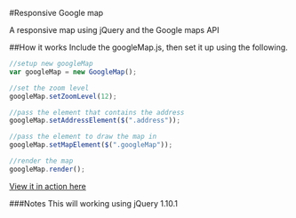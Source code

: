#Responsive Google map

A responsive map using jQuery and the Google maps API

##How it works
Include the googleMap.js, then set it up using the following.

```javascript
//setup new googleMap
var googleMap = new GoogleMap();

//set the zoom level
googleMap.setZoomLevel(12);

//pass the element that contains the address
googleMap.setAddressElement($(".address"));

//pass the element to draw the map in
googleMap.setMapElement($(".googleMap"));

//render the map
googleMap.render();
```

[View it in action here](http://martinblackburn.github.com/jQuery-map/)

###Notes
This will working using jQuery 1.10.1